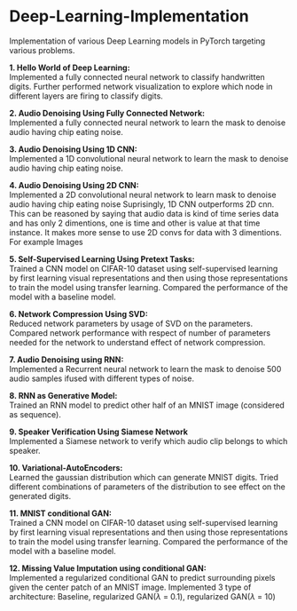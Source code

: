 # Deep-Learning-Implementation
Implementation of various Deep Learning models in PyTorch targeting various problems.

**1. Hello World of Deep Learning:**\
Implemented a fully connected neural network to classify handwritten digits. Further performed network visualization to explore which node in different layers are firing to classify digits.

**2. Audio Denoising Using Fully Connected Network:**\
Implemented a fully connected neural network to learn the mask to denoise audio having chip eating noise.

**3. Audio Denoising Using 1D CNN:**\
Implemented a 1D convolutional neural network to learn the mask to denoise audio having chip eating noise.

**4. Audio Denoising Using 2D CNN:**\
Implemented a 2D convolutional neural network to learn mask to denoise audio having chip eating noise Suprisingly, 1D CNN outperforms 2D cnn. This can be reasoned by saying that audio data is kind of time series data and has only 2 dimentions, one is time and other is value at that time instance. It makes more sense to use 2D convs for data with 3 dimentions. For example Images

**5. Self-Supervised Learning Using Pretext Tasks:**\
Trained a CNN model on CIFAR-10 dataset using self-supervised learning by first learning visual representations and then using those representations to train the model using transfer learning. Compared the performance of the model with a baseline model.

**6. Network Compression Using SVD:**\
Reduced network parameters by usage of SVD on the parameters. Compared network performance with respect of number of parameters needed for the network to understand effect of network compression.

**7. Audio Denoising using RNN:**\
Implemented a Recurrent neural network to learn the mask to denoise 500 audio samples ifused with different types of noise.

**8. RNN as Generative Model:**\
Trained an RNN model to predict other half of an MNIST image (considered as sequence).

**9. Speaker Verification Using Siamese Network**\
Implemented a Siamese network to verify which audio clip belongs to which speaker.

**10. Variational-AutoEncoders:**\
Learned the gaussian distribution which can generate MNIST digits. Tried different combinations of parameters of the distribution to see effect on the generated digits.

**11. MNIST conditional GAN:**\
Trained a CNN model on CIFAR-10 dataset using self-supervised learning by first learning visual representations and then using those representations to train the model using transfer learning. Compared the performance of the model with a baseline model.

**12. Missing Value Imputation using conditional GAN:**\
Implemented a regularized conditional GAN to predict surrounding pixels given the center patch of an MNIST image. Implemented 3 type of architecture: Baseline, regularized GAN($\lambda$ = 0.1), regularized GAN($\lambda$ = 10)
